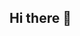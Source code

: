 ## Hi there 👋

<!--
**miso7236/miso7236** is a ✨ _special_ ✨ repository because its `README.md` (this file) appears on your GitHub profile.
lol
Here are some ideas to get you started:

- 🔭 I’m currently working on <NOPE!>
- 🌱 I’m currently learning c++ language to make some project like game!
- 👯 I’m looking to collaborate on nothing
- 🤔 I’m looking for help with currently not...
- 💬 Ask me about code that makes me interesting!
- 📫 How to reach me: chlalstjr550@gmail.com OR 010-7543-3665
- 😄 Pronouns: ?
- ⚡ Fun fact: I made this to use git edu - copilot :)
-->

